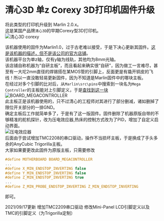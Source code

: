 # 清心3D 单z Corexy 3D打印机固件升级
将此类型的打印机升级到 Marlin 2.0.x。  
这是某国产品牌`清心3D`的早期Corexy型3D打印机。  
![清心3D corexy](https://gd4.alicdn.com/imgextra/i4/676124885/TB2gLLWf3vD8KJjSsplXXaIEFXa_!!676124885.jpg "本机器")  

该机器使用的固件为Marlin1.0，过于古老难以接受，于是下决心更新其固件。[这是该机器的描述，但不是该公司的官方店铺](https://item.taobao.com/item.htm?spm=a230r.1.14.78.40dd2a97vibLN0&id=544475394126&ns=1&abbucket=10#detail)。  
该机器平台为单z轴，仅有y轴为线轨，其他均为8mm光轴。  
该店铺自称机器为“自研主板”，而且看起来确实很“自研”，因为做工一言难尽，甚至有一大坨2mm直径的焊锡搭在某MOS管的引脚上，反面更是有撬开铜皮的飞线！所以一直没敢轻易更新固件，因为不知道是Marlin固件中的哪块主板。  
在经过对多个引脚的比对后，从`Marlin\src\pins`中搜索到一块名为`Mega Controller`的主板能对上引脚定义，于是[查找到这一块](https://reprap.org/wiki/Mega_controller)
![BOARD_MEGACONTROLLER](https://reprap.org/mediawiki/images/thumb/8/83/Mega_controller_MiniPanel.JPG/720px-Mega_controller_MiniPanel.JPG "BOARD_MEGACONTROLLER")  
此主板正是该机器使用的，只不过清心的工程师对其进行了部分删减，诸如删掉了限位开关部分的一排GND。  
确定主板后工作就简单多了，于是有了这一版固件。固件删除了机器原版自带的不够精准的舵机探针，改为压电效应器,热床的控制方式改为了PID，增加了自定义启动界面。  
![压电效应器](https://gd1.alicdn.com/imgextra/i2/833130887/TB241L2XTnI8KJjSszbXXb4KFXa_!!833130887.jpg "压电效应器")  
后面由于尝试增加TMC2208的串口驱动，操作不当损坏主板，于是换成了手头多余的AnyCubic Trigorilla主板。  
大家如果要更改此固件为原版主板，只需要修改
```C
#define MOTHERBOARD BOARD_MEGACONTROLLER
...
#define X_MIN_ENDSTOP_INVERTING false
#define Y_MIN_ENDSTOP_INVERTING false
#define Z_MIN_ENDSTOP_INVERTING true 
...
#define Z_MIN_PROBE_ENDSTOP_INVERTING Z_MIN_ENDSTOP_INVERTING
```
即可。

2021/09/17更新
增加TMC2209串口驱动
修改Mini-Panel LCD引脚定义以及TMC的引脚定义（为Trigorilla定制）

